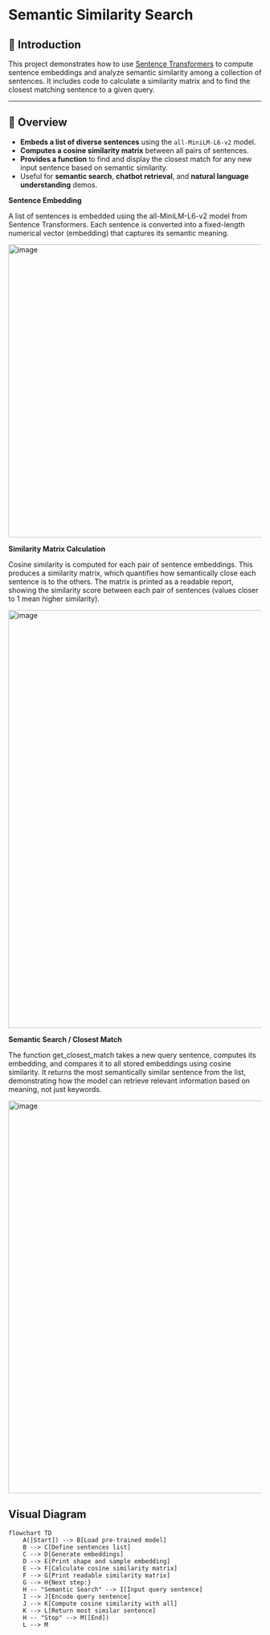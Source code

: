 # Semantic Similarity Search

## 📖 Introduction

This project demonstrates how to use [Sentence Transformers](https://www.sbert.net/) to compute sentence embeddings and analyze semantic similarity among a collection of sentences. It includes code to calculate a similarity matrix and to find the closest matching sentence to a given query.

---

## 🚀 Overview

- **Embeds a list of diverse sentences** using the `all-MiniLM-L6-v2` model.
- **Computes a cosine similarity matrix** between all pairs of sentences.
- **Provides a function** to find and display the closest match for any new input sentence based on semantic similarity.
- Useful for **semantic search**, **chatbot retrieval**, and **natural language understanding** demos.

**Sentence Embedding**

A list of sentences is embedded using the all-MiniLM-L6-v2 model from Sentence Transformers. Each sentence is converted into a fixed-length numerical vector (embedding) that captures its semantic meaning.

<img width="1430" height="582" alt="image" src="https://github.com/user-attachments/assets/700fd544-8f7a-491f-84f7-1815b0839620" />

**Similarity Matrix Calculation**

Cosine similarity is computed for each pair of sentence embeddings. This produces a similarity matrix, which quantifies how semantically close each sentence is to the others. The matrix is printed as a readable report, showing the similarity score between each pair of sentences (values closer to 1 mean higher similarity).

<img width="1413" height="830" alt="image" src="https://github.com/user-attachments/assets/0f36174f-7e9f-48fe-af26-eb9e18ffbf44" />

**Semantic Search / Closest Match**

The function get_closest_match takes a new query sentence, computes its embedding, and compares it to all stored embeddings using cosine similarity. It returns the most semantically similar sentence from the list, demonstrating how the model can retrieve relevant information based on meaning, not just keywords.

<img width="1515" height="780" alt="image" src="https://github.com/user-attachments/assets/8cd3f75e-188b-443a-b469-0e084eb607e0" />



## Visual Diagram

```mermaid
flowchart TD
    A([Start]) --> B[Load pre-trained model]
    B --> C[Define sentences list]
    C --> D[Generate embeddings]
    D --> E[Print shape and sample embedding]
    E --> F[Calculate cosine similarity matrix]
    F --> G[Print readable similarity matrix]
    G --> H{Next step:}
    H -- "Semantic Search" --> I[Input query sentence]
    I --> J[Encode query sentence]
    J --> K[Compute cosine similarity with all]
    K --> L[Return most similar sentence]
    H -- "Stop" --> M([End])
    L --> M





